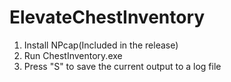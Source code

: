# ElevateChestInventory

1. Install NPcap(Included in the release)
2. Run ChestInventory.exe
3. Press "S" to save the current output to a log file
